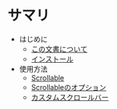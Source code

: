 # サマリ

* はじめに
  * [この文書について](README.md)
  * [インストール](install.md)
* 使用方法
  * [Scrollable](scrollable.md)
  * [Scrollableのオプション](options.md)
  * [カスタムスクロールバー](scrollbar.md)


